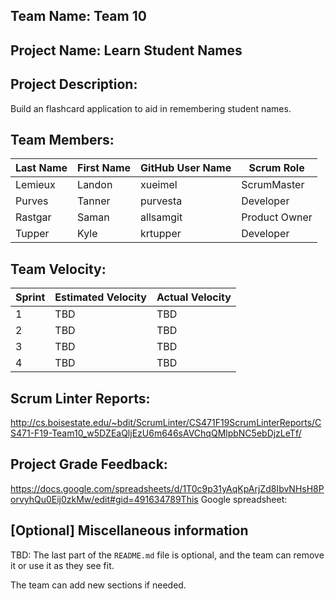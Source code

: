 ## Team Name: Team 10

## Project Name: Learn Student Names

## Project Description:
Build an flashcard application to aid in remembering student names.

## Team Members:

Last Name       | First Name      | GitHub User Name     | Scrum Role
--------------- | --------------- | -------------------- | ---------------
Lemieux             | Landon             | xueimel                  | ScrumMaster
Purves             | Tanner             | purvesta                  | Developer
Rastgar             | Saman             | allsamgit                  | Product Owner
Tupper             | Kyle             | krtupper                  | Developer

## Team Velocity:

Sprint | Estimated Velocity | Actual Velocity
------ | ------------------ | ---------------
1      | TBD                | TBD
2      | TBD                | TBD
3      | TBD                | TBD
4      | TBD                | TBD

## Scrum Linter Reports:
http://cs.boisestate.edu/~bdit/ScrumLinter/CS471F19ScrumLinterReports/CS471-F19-Team10_w5DZEaQljEzU6m646sAVChqQMlpbNC5ebDjzLeTf/

## Project Grade Feedback:
https://docs.google.com/spreadsheets/d/1T0c9p31yAqKpArjZd8IbvNHsH8PorvyhQu0Eij0zkMw/edit#gid=491634789This Google spreadsheet:


## [Optional] Miscellaneous information
TBD: The last part of the `README.md` file is optional, and the team can remove it or use it as they see fit.

The team can add new sections if needed.
